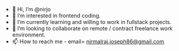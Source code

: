 - 👋 Hi, I’m @nirjo
- 👀 I’m interested in frontend coding.
- 🌱 I’m currently learning and willing to work in fullstack projects.
- 💞️ I’m looking to collaborate on remote / contract freelance work environment.
- 📫 How to reach me - email= nirmalraj.joseph86@gmail.com

<!---
nirjo/nirjo is a ✨ special ✨ repository because its `README.md` (this file) appears on your GitHub profile.
You can click the Preview link to take a look at your changes.
--->
